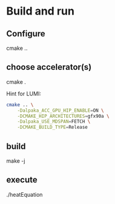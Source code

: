 # Build and run

## Configure
cmake ..

## choose accelerator(s)
cmake .

Hint for LUMI:
```bash
cmake .. \
    -Dalpaka_ACC_GPU_HIP_ENABLE=ON \
    -DCMAKE_HIP_ARCHITECTURES=gfx90a \
    -Dalpaka_USE_MDSPAN=FETCH \
    -DCMAKE_BUILD_TYPE=Release
```

## build
make -j

## execute
./heatEquation
